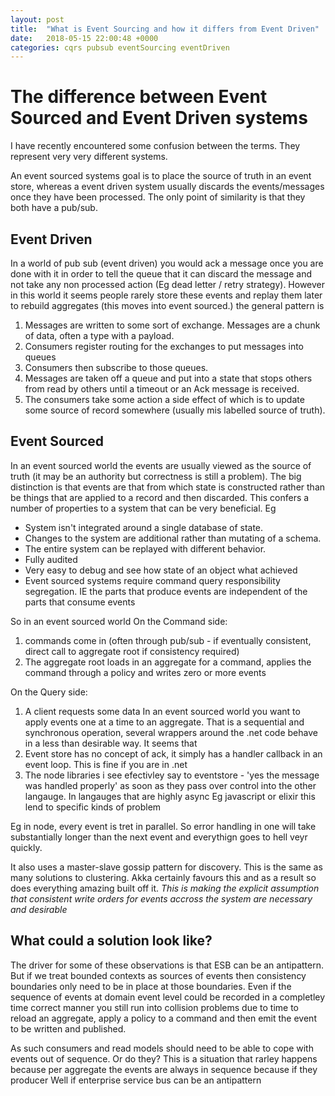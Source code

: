 ```yaml
---
layout: post
title:  "What is Event Sourcing and how it differs from Event Driven"
date:   2018-05-15 22:00:48 +0000
categories: cqrs pubsub eventSourcing eventDriven
---
```

# The difference between Event Sourced and Event Driven systems

I have recently encountered some confusion between the terms. They represent very very different systems.

An event sourced systems goal is to place the source of truth in an event store, whereas a event driven system usually discards the events/messages once they have been processed. The only point of similarity is that they both have a pub/sub.

## Event Driven

In a world of pub sub (event driven) you would ack a message once you are done with it in order to tell the queue that it can discard the message and not take any non processed action (Eg dead letter / retry strategy).
However in this world it seems people rarely store these events and replay them later to rebuild aggregates (this moves into event sourced.)
the general pattern is

1. Messages are written to some sort of exchange. Messages are a chunk of data, often a type with a payload.
2. Consumers register routing for the exchanges to put messages into queues
3. Consumers then subscribe to those queues.
4. Messages are taken off a queue and put into a state that stops others from read by others until a timeout or an Ack message is received.
5. The consumers take some action a side effect of which is to update some source of record somewhere (usually mis labelled source of truth).

## Event Sourced

In an event sourced world the events are usually viewed as the source of truth (it may be an authority but correctness is still a problem).
The big distinction is that events are that from which state is constructed rather than be things that are applied to a record and then discarded.
This confers a number of properties to a system that can be very beneficial.
Eg

- System isn't integrated around a single database of state.
- Changes to the system are additional rather than mutating of a schema.
- The entire system can be replayed with different behavior.
- Fully audited
- Very easy to debug and see how state of an object what achieved
- Event sourced systems require command query responsibility segregation. IE the parts that produce events are independent of the parts that consume events

So in an event sourced world
On the Command side:

1. commands come in (often through pub/sub - if eventually consistent, direct call to aggregate root if consistency required)
1. The aggregate root loads in an aggregate for a command, applies the command through a policy and writes zero or more events

On the Query side:

1. A client requests some data
In an event sourced world you want to apply events one at a time to an aggregate. That is a sequential and synchronous operation, several wrappers around the .net code behave in a less than desirable way.
It seems that
1. Event store has no concept of ack, it simply has a handler callback in an event loop. This is fine if you are in .net
1. The node libraries i see efectivley say to eventstore - 'yes the message was handled properly' as soon as they pass over control into the other langauge. In langauges that are highly async Eg javascript or elixir this lend to specific kinds of problem

Eg in node, every event is tret in parallel. So error handling in one will take substantially longer than the next event and everythign goes to hell veyr quickly.

It also uses a master-slave gossip pattern for discovery. This is the same as many solutions to clustering. Akka certainly favours this and as a result so does everything amazing built off it.
*This is making the explicit assumption that consistent write orders for events accross the system are necessary and desirable*

## What could a solution look like?
The driver for some of these observations is that ESB can be an antipattern. But if we treat bounded contexts as sources of events then consistency boundaries only need to be in place at those boundaries.
Even if the sequence of events at domain event level could be recorded in a completley time correct manner you still run into collision problems due to time to reload an aggregate, apply a policy to a command and then emit the event to be written and published.

As such consumers and read models should need to be able to cope with events out of sequence.
Or do they? This is a situation that rarley happens because per aggregate the events are always in sequence because if they producer
Well if enterprise service bus can be an antipattern